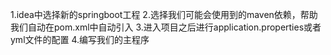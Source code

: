 1.idea中选择新的springboot工程
2.选择我们可能会使用到的maven依赖，帮助我们自动在pom.xml中自动引入
3.进入项目之后进行application.properties或者yml文件的配置
4.编写我们的主程序